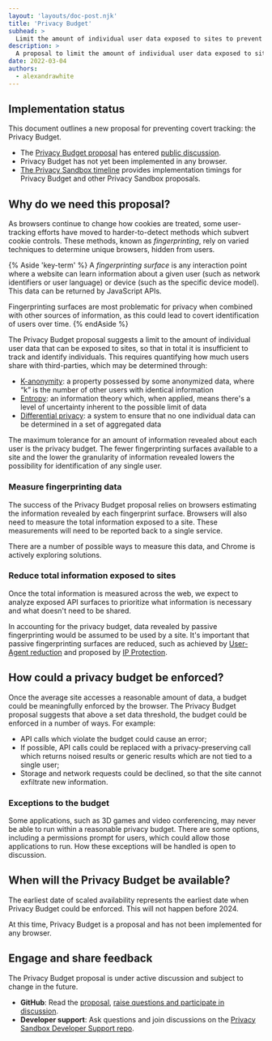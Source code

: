 ```yaml
---
layout: 'layouts/doc-post.njk'
title: 'Privacy Budget'
subhead: >
  Limit the amount of individual user data exposed to sites to prevent covert tracking.
description: >
  A proposal to limit the amount of individual user data exposed to sites to prevent covert tracking.
date: 2022-03-04
authors:
  - alexandrawhite
---
```


## Implementation status

This document outlines a new proposal for preventing covert tracking: the 
Privacy Budget.

*  The [Privacy Budget 
   proposal](https://github.com/bslassey/privacy-budget) has entered [public
   discussion](https://github.com/bslassey/privacy-budget/issues).
*  Privacy Budget has not yet been implemented in any browser. 
*  [The Privacy Sandbox
   timeline](https://privacysandbox.com/open-web/#the-privacy-sandbox-timeline) 
   provides implementation timings for Privacy Budget and other Privacy Sandbox 
   proposals.

## Why do we need this proposal?

As browsers continue to change how cookies are treated, some user-tracking 
efforts have moved to harder-to-detect methods which subvert cookie controls. 
These methods, known as _fingerprinting_, rely on varied techniques to 
determine unique browsers, hidden from users.

{% Aside 'key-term' %}
A _fingerprinting surface_ is any interaction point where a website can learn 
information about a given user (such as network identifiers or user language) 
or device (such as the specific device model). This data can be returned by 
JavaScript APIs.

Fingerprinting surfaces are most problematic for privacy when combined with 
other sources of information, as this could lead to covert identification of 
users over time.
{% endAside %}

The Privacy Budget proposal suggests a limit to the amount of individual user 
data that can be exposed to sites, so that in total it is insufficient to 
track and identify individuals. This requires quantifying how much users share 
with third-parties, which may be determined through:

*  [K-anonymity](https://en.wikipedia.org/wiki/K-anonymity): a property 
   possessed by some anonymized data, where “k” is the number of other users 
   with identical information
*  [Entropy](https://en.wikipedia.org/wiki/Entropy_(information_theory)): an 
   information theory which, when applied, means there's a level of 
   uncertainty inherent to the possible limit of data
*  [Differential privacy](https://en.wikipedia.org/wiki/Differential_privacy): 
   a system to ensure that no one individual data can be determined in a set 
   of aggregated data

The maximum tolerance for an amount of information revealed about each user is 
the privacy budget. The fewer fingerprinting surfaces available to a site and 
the lower the granularity of information revealed lowers the possibility for 
identification of any single user.

### Measure fingerprinting data

The success of the Privacy Budget proposal relies on browsers estimating the 
information revealed by each fingerprint surface.  Browsers will also need to 
measure the total information exposed to a site. These measurements will need 
to be reported back to a single service. 

There are a number of possible ways to measure this data, and Chrome is 
actively exploring solutions.

### Reduce total information exposed to sites

Once the total information is measured across the web, we expect to analyze 
exposed API surfaces to prioritize what information is necessary and what 
doesn't need to be shared.

In accounting for the privacy budget, data revealed by passive fingerprinting 
would be assumed to be used by a site. It's important that passive 
fingerprinting surfaces are reduced, such as achieved by [User-Agent 
reduction](/docs/privacy-sandbox/user-agent/) and proposed by 
[IP Protection](/docs/privacy-sandbox/gnatcatcher/).

## How could a privacy budget be enforced?

Once the average site accesses a reasonable amount of data, a budget could be 
meaningfully enforced by the browser. The Privacy Budget proposal suggests 
that above a set data threshold, the budget could be enforced in a number of 
ways. For example:

*  API calls which violate the budget could cause an error;
*  If possible, API calls could be replaced with a privacy-preserving call 
   which returns noised results or generic results which are not tied to a 
   single user;
*  Storage and network requests could be declined, so that the site cannot 
   exfiltrate new information.

### Exceptions to the budget

Some applications, such as 3D games and video conferencing, may never be able 
to run within a reasonable privacy budget. There are some options, including a 
permissions prompt for users, which could allow those applications to run. How 
these exceptions will be handled is open to discussion.

## When will the Privacy Budget be available?

The earliest date of scaled availability represents the earliest date when 
Privacy Budget could be enforced. This will not happen before 2024.

At this time, Privacy Budget is a proposal and has not been implemented for 
any browser.

## Engage and share feedback

The Privacy Budget proposal is under active discussion and subject to change in the future.

*  **GitHub**: Read the [proposal](https://github.com/bslassey/privacy-budget), 
   [raise questions and participate in 
   discussion](https://github.com/bslassey/privacy-budget/issues).
*  **Developer support**: Ask questions and join discussions on the [Privacy 
   Sandbox Developer Support repo](https://github.com/GoogleChromeLabs/privacy-sandbox-dev-support).
